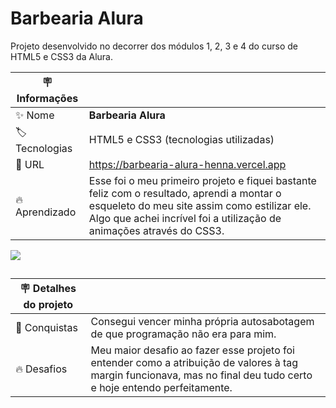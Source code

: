 # Barbearia Alura

Projeto desenvolvido no decorrer dos módulos 1, 2, 3 e 4 do curso de HTML5 e CSS3 da Alura.

| :placard: Informações |     |
| -------------  | --- |
| :sparkles: Nome        | **Barbearia Alura**
| :label: Tecnologias | HTML5 e CSS3 (tecnologias utilizadas)
| :rocket: URL         | https://barbearia-alura-henna.vercel.app
| :fire: Aprendizado     | Esse foi o meu primeiro projeto e fiquei bastante feliz com o resultado, aprendi a montar o esqueleto do meu site assim como estilizar ele. Algo que achei incrível foi a utilização de animações através do CSS3.

<!-- Inserir imagem com a #vitrinedev ao final do link -->
![](https://photos.google.com/album/AF1QipOYm-mz8OQOxWjkoZAltB6RQpODGUWlm7hYT1ye/photo/AF1QipO72YzqyvPYtw78_ME94h_lAQplOjnezl6NWVze#vitrinedev)

##
| :placard: Detalhes do projeto |     |
| -------------  | --- |
| :rocket: Conquistas        | Consegui vencer minha própria autosabotagem de que programação não era para mim. 
| :fire: Desafios     | Meu maior desafio ao fazer esse projeto foi entender como a atribuição de valores à tag margin funcionava, mas no final deu tudo certo e hoje entendo perfeitamente.
